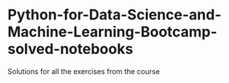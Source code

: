 # Python-for-Data-Science-and-Machine-Learning-Bootcamp-solved-notebooks
Solutions for all the exercises from the course 
